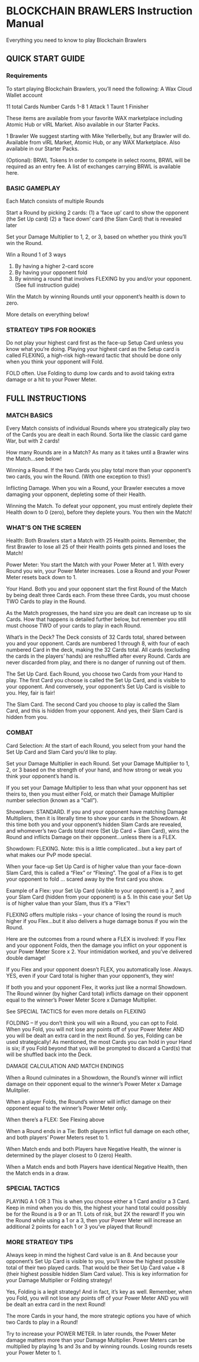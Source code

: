 # BLOCKCHAIN BRAWLERS Instruction Manual
Everything you need to know to play Blockchain Brawlers


## QUICK START GUIDE

### Requirements
To start playing Blockchain Brawlers, you’ll need the following: 
A Wax Cloud Wallet account


11 total Cards
Number Cards 1-8
1 Attack
1 Taunt
1 Finisher


These items are available from your favorite WAX marketplace including Atomic Hub or vIRL Market. Also available in our Starter Packs.


1 Brawler
We suggest starting with Mike Yellerbelly, but any Brawler will do. Available from vIRL Market, Atomic Hub, or any WAX Marketplace. Also available in our Starter Packs.


(Optional): BRWL Tokens
In order to compete in select rooms, BRWL will be required as an entry fee. A list of exchanges carrying BRWL is available here.



### BASIC GAMEPLAY


Each Match consists of multiple Rounds


Start a Round by picking 2 cards: 
(1) a ‘face up’ card to show the opponent (the Set Up card) 
(2) a ‘face down’ card (the Slam Card) that is revealed later


Set your Damage Multiplier to 1, 2, or 3, based on whether you think you’ll win the Round.


Win a Round 1 of 3 ways
1) By having a higher 2-card score
2) By having your opponent fold
3) By winning a round that involves FLEXING by you and/or your opponent. (See full instruction guide)


Win the Match by winning Rounds until your opponent’s health is down to zero.


More details on everything below!

### STRATEGY TIPS FOR ROOKIES


Do not play your highest card first as the face-up Setup Card unless you know what you’re doing. Playing your highest card as the Setup card is called FLEXING, a high-risk high-reward tactic that should be done only when you think your opponent will Fold.


FOLD often. Use Folding  to dump low cards and to avoid taking extra damage or a hit to your Power Meter.



## FULL INSTRUCTIONS

### MATCH BASICS

Every Match consists of individual Rounds where you strategically play two of the Cards you are dealt in each Round. Sorta like the classic card game War, but with 2 cards!

How many Rounds are in a Match? As many as it takes until a Brawler wins the Match…see below!

Winning a Round. If the two Cards you play total more than your opponent’s two cards, you win the Round. (With one exception to this!)

Inflicting Damage. When you win a Round, your Brawler executes a move damaging your opponent, depleting some of their Health.

Winning the Match. To defeat your opponent, you must entirely deplete their Health down to 0 (zero), before they deplete yours. You then win the Match!


### WHAT’S ON THE SCREEN

Health: Both Brawlers start a Match with 25 Health points. Remember, the first Brawler to lose all 25 of their Health points gets pinned and loses the Match!


Power Meter: You start the Match with your Power Meter at 1. With every Round you win, your Power Meter increases. Lose a Round and your Power Meter resets back down to 1. 


Your Hand. Both you and your opponent start the first Round of the Match by being dealt three Cards each. From these three Cards, you must choose TWO Cards to play in the Round.

As the Match progresses, the hand size you are dealt can increase up to six Cards. How that happens is detailed further below, but remember you still must choose TWO of your cards to play in each Round.

What’s in the Deck? The Deck consists of 32 Cards total, shared between you and your opponent. Cards are numbered 1 through 8, with four of each numbered Card in the deck, making the 32 Cards total. All cards (excluding the cards in the players’ hands) are reshuffled after every Round. Cards are never discarded from play, and there is no danger of running out of them.


The Set Up Card. Each Round, you choose two Cards from your Hand to play. The first Card you choose is called the Set Up Card, and is visible to your opponent. And conversely, your opponent’s Set Up Card is visible to you. Hey, fair is fair!


The Slam Card. The second Card you choose to play is called the Slam Card, and this is hidden from your opponent. And yes, their Slam Card is hidden from you.


### COMBAT

Card Selection: At the start of each Round, you select from your hand the Set Up Card and Slam Card you’d like to play. 

Set your Damage Multiplier in each Round. Set your Damage Multiplier to 1, 2, or 3 based on the strength of your hand, and how strong or weak you think your opponent’s hand is.

If you set your Damage Multiplier to less than what your opponent has set theirs to, then you must either Fold, or match their Damage Multiplier number selection (known as a “Call”).


Showdown: STANDARD. If you and your opponent have matching Damage Multipliers, then it is literally time to show your cards in the Showdown. At this time both you and your opponent’s hidden Slam Cards are revealed, and whomever’s two Cards total more (Set Up Card + Slam Card), wins the Round and inflicts Damage on their opponent…unless there is a FLEX.

Showdown: FLEXING. Note: this is a little complicated…but a key part of what makes our PvP mode special.

When your face-up Set Up Card is of higher value than your face-down Slam Card, this is called a “Flex” or “Flexing”. The goal of a Flex is to get your opponent to fold … scared away by the first card you show.

Example of a Flex: your Set Up Card (visible to your opponent) is a 7, and your Slam Card (hidden from your opponent) is a 5. In this case your Set Up is of higher value than your Slam, thus it’s a “Flex”!

FLEXING offers multiple risks – your chance of losing the round is much higher if you Flex…but it also delivers a huge damage bonus if you win the Round.

Here are the outcomes from a round where a FLEX is involved:
If you Flex and your opponent Folds, then the damage you inflict on your opponent is your Power Meter Score x 2. Your intimidation worked, and you’ve delivered double damage!


If you Flex and your opponent doesn’t FLEX, you automatically lose. Always. YES, even if your Card total is higher than your opponent’s, they win!


If both you and your opponent Flex, it works just like a normal Showdown. The Round winner  (by higher Card total) inflicts damage on their opponent equal to the winner’s Power Meter Score x Damage Multiplier.


See SPECIAL TACTICS for even more details on FLEXING


FOLDING – If you don’t think you will win a Round, you can opt to Fold. When you Fold, you will not lose any points off of your Power Meter AND you will be dealt an extra card in the next Round. So yes, Folding can be used strategically! As mentioned, the most Cards you can hold in your Hand is six; if you Fold beyond that you will be prompted to discard a Card(s) that will be shuffled back into the Deck.

DAMAGE CALCULATION AND MATCH ENDINGS

When a Round culminates in a Showdown, the Round’s winner will inflict damage on their opponent equal to the winner’s Power Meter x Damage Mulitplier.

When a player Folds, the Round’s winner will inflict damage on their opponent equal to the winner’s Power Meter only.

When there’s a FLEX: See Flexing above


When a Round ends in a Tie: Both players inflict full damage on each other, and both players’ Power Meters reset to 1.

When Match ends and both Players have Negative Health, the winner is determined by the player closest to 0 (zero) Health.

When a Match ends and both Players have identical Negative Health, then the Match ends in a draw.

### SPECIAL TACTICS
PLAYING A 1 OR 3
This is when you choose either a 1 Card and/or a 3 Card. Keep in mind when you do this, the highest your hand total could possibly be for the Round is a 9 or an 11.
Lots of risk, but 2X the reward! If you win the Round while using a 1 or a 3, then your Power Meter will increase an additional 2 points for each 1 or 3 you’ve played that Round!

### MORE STRATEGY TIPS
Always keep in mind the highest Card value is an 8. And because your opponent’s Set Up Card is visible to you, you’ll know the highest possible total of their two played cards. That would be their Set Up Card value + 8 (their highest possible hidden Slam Card value). This is key information for your Damage Multiplier or Folding strategy!

Yes, Folding is a legit strategy! And in fact, it’s key as well. Remember, when you Fold, you will not lose any points off of your Power Meter AND you will be dealt an extra card in the next Round!

The more Cards in your hand,  the more strategic options you have of which two Cards to play in a Round!

Try to increase your POWER METER. In later rounds, the Power Meter damage matters more than your Damage Multiplier. Power Meters can be multiplied by playing 1s and 3s and by winning rounds. Losing rounds resets your Power Meter to 1.



